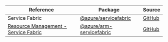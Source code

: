 | Reference | Package | Source |
|---|---|---|
|Service Fabric|[@azure/servicefabric](https://www.npmjs.com/package/@azure/servicefabric)|[GitHub](https://github.com/Azure/azure-sdk-for-js)|
|[Resource Management - Service Fabric](arm-servicefabric-readme.md)|[@azure/arm-servicefabric](https://www.npmjs.com/package/@azure/arm-servicefabric)|[GitHub](https://github.com/Azure/azure-sdk-for-js/blob/main/sdk/servicefabric/arm-servicefabric)|
